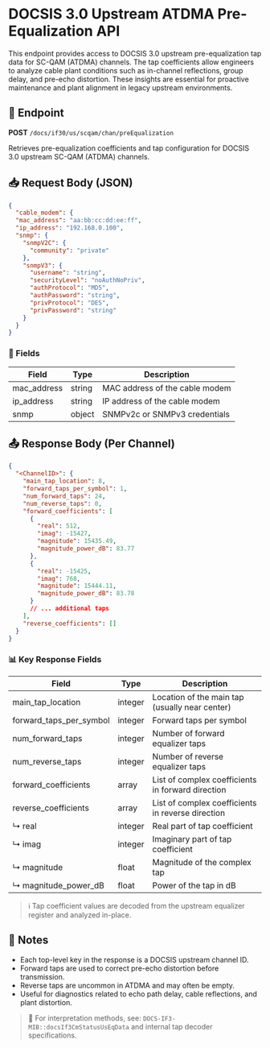 # DOCSIS 3.0 Upstream ATDMA Pre-Equalization API

This endpoint provides access to DOCSIS 3.0 upstream pre-equalization tap data for SC-QAM (ATDMA) channels. The tap coefficients allow engineers to analyze cable plant conditions such as in-channel reflections, group delay, and pre-echo distortion. These insights are essential for proactive maintenance and plant alignment in legacy upstream environments.

## 📡 Endpoint

**POST** `/docs/if30/us/scqam/chan/preEqualization`

Retrieves pre-equalization coefficients and tap configuration for DOCSIS 3.0 upstream SC-QAM (ATDMA) channels.

## 📥 Request Body (JSON)

```json
{
  "cable_modem": {
  "mac_address": "aa:bb:cc:dd:ee:ff",
  "ip_address": "192.168.0.100",
  "snmp": {
    "snmpV2C": {
      "community": "private"
    },
    "snmpV3": {
      "username": "string",
      "securityLevel": "noAuthNoPriv",
      "authProtocol": "MD5",
      "authPassword": "string",
      "privProtocol": "DES",
      "privPassword": "string"
    }
  }
}
```

### 🔑 Fields

| Field        | Type   | Description                    |
| ------------ | ------ | ------------------------------ |
| mac\_address | string | MAC address of the cable modem |
| ip\_address  | string | IP address of the cable modem  |
| snmp         | object | SNMPv2c or SNMPv3 credentials  |

## 📤 Response Body (Per Channel)

```json
{
  "<ChannelID>": {
    "main_tap_location": 8,
    "forward_taps_per_symbol": 1,
    "num_forward_taps": 24,
    "num_reverse_taps": 0,
    "forward_coefficients": [
      {
        "real": 512,
        "imag": -15427,
        "magnitude": 15435.49,
        "magnitude_power_dB": 83.77
      },
      {
        "real": -15425,
        "imag": 768,
        "magnitude": 15444.11,
        "magnitude_power_dB": 83.78
      }
      // ... additional taps
    ],
    "reverse_coefficients": []
  }
}
```

### 📊 Key Response Fields

| Field                      | Type    | Description                                       |
| -------------------------- | ------- | ------------------------------------------------- |
| main\_tap\_location        | integer | Location of the main tap (usually near center)    |
| forward\_taps\_per\_symbol | integer | Forward taps per symbol                           |
| num\_forward\_taps         | integer | Number of forward equalizer taps                  |
| num\_reverse\_taps         | integer | Number of reverse equalizer taps                  |
| forward\_coefficients      | array   | List of complex coefficients in forward direction |
| reverse\_coefficients      | array   | List of complex coefficients in reverse direction |
| ↳ real                     | integer | Real part of tap coefficient                      |
| ↳ imag                     | integer | Imaginary part of tap coefficient                 |
| ↳ magnitude                | float   | Magnitude of the complex tap                      |
| ↳ magnitude\_power\_dB     | float   | Power of the tap in dB                            |

> ℹ️ Tap coefficient values are decoded from the upstream equalizer register and analyzed in-place.

## 📝 Notes

* Each top-level key in the response is a DOCSIS upstream channel ID.
* Forward taps are used to correct pre-echo distortion before transmission.
* Reverse taps are uncommon in ATDMA and may often be empty.
* Useful for diagnostics related to echo path delay, cable reflections, and plant distortion.

> 📂 For interpretation methods, see: `DOCS-IF3-MIB::docsIf3CmStatusUsEqData` and internal tap decoder specifications.
